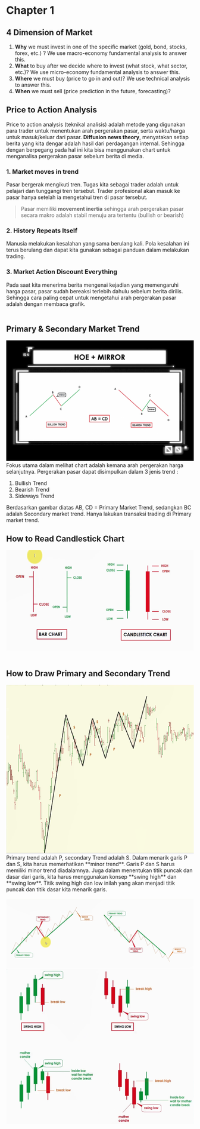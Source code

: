 # Chapter 1

## 4 Dimension of Market 

1. **Why** we must invest in one of the specific market (gold, bond, stocks, forex, etc.) ? We use macro-economy fundamental analysis to answer this.
2. **What** to buy after we decide where to invest (what stock, what sector, etc.)? We use micro-economy fundamental analysis to answer this.
3. **Where** we must buy (price to go in and out)? We use technical analysis to answer this.
4. **When** we must sell (price prediction in the future, forecasting)?

## Price to Action Analysis
Price to action analysis (teknikal analisis) adalah metode yang digunakan para trader untuk menentukan arah pergerakan pasar, serta waktu/harga untuk masuk/keluar dari pasar. **Diffusion news theory**, menyatakan setiap berita yang kita dengar adalah hasil dari perdagangan internal. Sehingga dengan berpegang pada hal ini kita bisa menggunakan chart untuk menganalisa pergerakan pasar sebelum berita di media. 

### 1. Market moves in trend
Pasar bergerak mengikuti tren. Tugas kita sebagai trader adalah untuk pelajari dan tunggangi tren tersebut. Trader profesional akan masuk ke pasar hanya setelah ia mengetahui tren di pasar tersebut. 

> Pasar memiliki **movement inertia** sehingga arah pergerakan pasar 
> secara makro adalah stabil menuju ara tertentu (bullish or bearish)

### 2. History Repeats Itself
Manusia melakukan kesalahan yang sama berulang kali. Pola kesalahan ini terus berulang dan dapat kita gunakan sebagai panduan dalam melakukan trading. 

### 3. Market Action Discount Everything
Pada saat kita menerima berita mengenai kejadian yang memengaruhi harga pasar, pasar sudah bereaksi terlebih dahulu sebelum berita dirilis. Sehingga cara paling cepat untuk mengetahui arah pergerakan pasar adalah dengan membaca grafik. 
</br>
</br>
 
## Primary & Secondary Market Trend
<img src="./Screenshot 2021-01-05 225722.png" />
Fokus utama dalam melihat chart adalah kemana arah pergerakan harga selanjutnya. Pergerakan pasar dapat disimpulkan dalam 3 jenis trend : 

1. Bullish Trend
2. Bearish Trend
3. Sideways Trend
 
Berdasarkan gambar diatas AB, CD = Primary Market Trend, sedangkan BC adalah Secondary market trend. Hanya lakukan transaksi trading di Primary market trend.

## How to Read Candlestick Chart
<img src="Screenshot 2021-01-06 121711.png" />
</br>
</br>

## How to Draw Primary and Secondary Trend
<img src="./Screenshot 2021-01-06 122501.png" />
<br />
Primary trend adalah P, secondary Trend adalah S. Dalam menarik garis P dan S, kita harus memerhatikan **minor trend**. Garis P dan S harus memiliki minor trend diadalamnya. Juga dalam menentukan titik puncak dan dasar dari garis, kita harus menggunakan konsep **swing high** dan **swing low**. Titik swing high dan low inilah yang akan menjadi titik puncak dan titik dasar kita menarik garis.

<br />
<br />

<img src="./Screenshot 2021-01-06 122754.png" />
<img src="./Screenshot 2021-01-06 122046.png" />